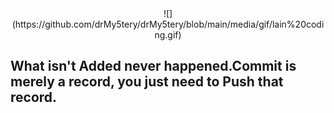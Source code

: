 <div align="center">
   ![](https://github.com/drMy5tery/drMy5tery/blob/main/media/gif/lain%20coding.gif)
</div>

## What isn't Added never happened.Commit is merely a record, you just need to Push that record.
<!--
**drMy5tery/drMy5tery** is a ✨ _special_ ✨ repository because its `README.md` (this file) appears on your GitHub profile.

Here are some ideas to get you started:

- 🔭 I’m currently working on ...
- 🌱 I’m currently learning ...
- 👯 I’m looking to collaborate on ...
- 🤔 I’m looking for help with ...
- 💬 Ask me about ...
- 📫 How to reach me: ...
- 😄 Pronouns: ...
- ⚡ Fun fact: ...
-->
